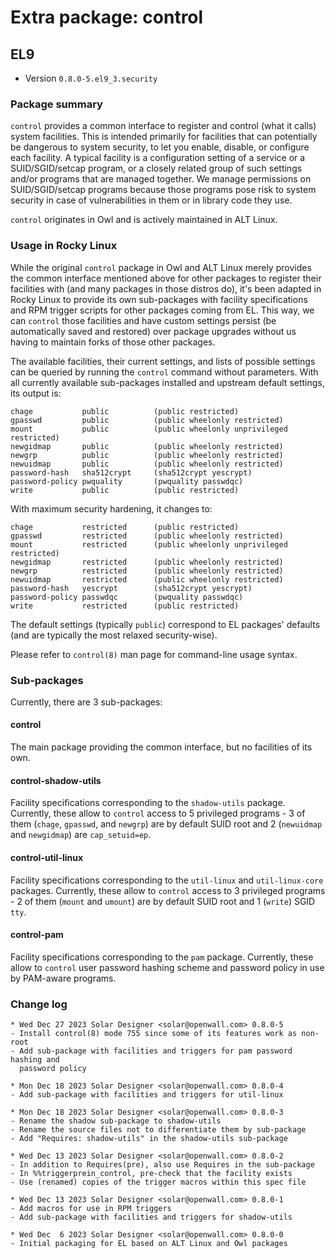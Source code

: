 # Extra package: control

## EL9

- Version `0.8.0-5.el9_3.security`

### Package summary

`control` provides a common interface to register and control (what it calls) system facilities.
This is intended primarily for facilities that can potentially be dangerous to system security, to let you enable, disable, or configure each facility.
A typical facility is a configuration setting of a service or a SUID/SGID/setcap program, or a closely related group of such settings and/or programs that are managed together.
We manage permissions on SUID/SGID/setcap programs because those programs pose risk to system security in case of vulnerabilities in them or in library code they use.

`control` originates in Owl and is actively maintained in ALT Linux.

### Usage in Rocky Linux

While the original `control` package in Owl and ALT Linux merely provides the common interface mentioned above for other packages to register their facilities with (and many packages in those distros do), it's been adapted in Rocky Linux to provide its own sub-packages with facility specifications and RPM trigger scripts for other packages coming from EL. This way, we can `control` those facilities and have custom settings persist (be automatically saved and restored) over package upgrades without us having to maintain forks of those other packages.

The available facilities, their current settings, and lists of possible settings can be queried by running the `control` command without parameters. With all currently available sub-packages installed and upstream default settings, its output is:

```
chage           public          (public restricted)
gpasswd         public          (public wheelonly restricted)
mount           public          (public wheelonly unprivileged restricted)
newgidmap       public          (public wheelonly restricted)
newgrp          public          (public wheelonly restricted)
newuidmap       public          (public wheelonly restricted)
password-hash   sha512crypt     (sha512crypt yescrypt)
password-policy pwquality       (pwquality passwdqc)
write           public          (public restricted)
```

With maximum security hardening, it changes to:

```
chage           restricted      (public restricted)
gpasswd         restricted      (public wheelonly restricted)
mount           restricted      (public wheelonly unprivileged restricted)
newgidmap       restricted      (public wheelonly restricted)
newgrp          restricted      (public wheelonly restricted)
newuidmap       restricted      (public wheelonly restricted)
password-hash   yescrypt        (sha512crypt yescrypt)
password-policy passwdqc        (pwquality passwdqc)
write           restricted      (public restricted)
```

The default settings (typically `public`) correspond to EL packages' defaults (and are typically the most relaxed security-wise).

Please refer to `control(8)` man page for command-line usage syntax.

### Sub-packages

Currently, there are 3 sub-packages:

#### control

The main package providing the common interface, but no facilities of its own.

#### control-shadow-utils

Facility specifications corresponding to the `shadow-utils` package. Currently, these allow to `control` access to 5 privileged programs - 3 of them (`chage`, `gpasswd`, and `newgrp`) are by default SUID root and 2 (`newuidmap` and `newgidmap`) are `cap_setuid=ep`.

#### control-util-linux

Facility specifications corresponding to the `util-linux` and `util-linux-core` packages. Currently, these allow to `control` access to 3 privileged programs - 2 of them (`mount` and `umount`) are by default SUID root and 1 (`write`) SGID `tty`.

#### control-pam

Facility specifications corresponding to the `pam` package. Currently, these allow to `control` user password hashing scheme and password policy in use by PAM-aware programs.

### Change log

```
* Wed Dec 27 2023 Solar Designer <solar@openwall.com> 0.8.0-5
- Install control(8) mode 755 since some of its features work as non-root
- Add sub-package with facilities and triggers for pam password hashing and
  password policy

* Mon Dec 18 2023 Solar Designer <solar@openwall.com> 0.8.0-4
- Add sub-package with facilities and triggers for util-linux

* Mon Dec 18 2023 Solar Designer <solar@openwall.com> 0.8.0-3
- Rename the shadow sub-package to shadow-utils
- Rename the source files not to differentiate them by sub-package
- Add "Requires: shadow-utils" in the shadow-utils sub-package

* Wed Dec 13 2023 Solar Designer <solar@openwall.com> 0.8.0-2
- In addition to Requires(pre), also use Requires in the sub-package
- In %%triggerprein_control, pre-check that the facility exists
- Use (renamed) copies of the trigger macros within this spec file

* Wed Dec 13 2023 Solar Designer <solar@openwall.com> 0.8.0-1
- Add macros for use in RPM triggers
- Add sub-package with facilities and triggers for shadow-utils

* Wed Dec  6 2023 Solar Designer <solar@openwall.com> 0.8.0-0
- Initial packaging for EL based on ALT Linux and Owl packages
```
